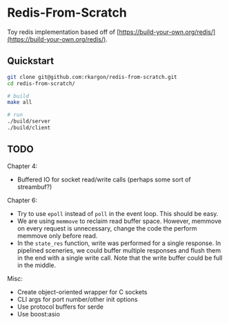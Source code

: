 # Redis-From-Scratch

Toy redis implementation based off of [https://build-your-own.org/redis/](https://build-your-own.org/redis/).

## Quickstart

```sh
git clone git@github.com:rkargon/redis-from-scratch.git
cd redis-from-scratch/

# build
make all

# run
./build/server
./build/client
```

## TODO

Chapter 4:
* Buffered IO for socket read/write calls (perhaps some sort of streambuf?)

Chapter 6:
* Try to use `epoll` instead of `poll` in the event loop. This should be easy.
* We are using `memmove` to reclaim read buffer space. However, memmove on every request is unnecessary, change the code the perform memmove only before read.
* In the `state_res` function, write was performed for a single response. In pipelined sceneries, we could buffer multiple responses and flush them in the end with a single write call. Note that the write buffer could be full in the middle.

Misc:
* Create object-oriented wrapper for C sockets
* CLI args for port number/other init options
* Use protocol buffers for serde
* Use boost:asio